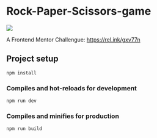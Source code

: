 # Rock-Paper-Scissors-game

![](https://res.cloudinary.com/dz209s6jk/image/upload/v1573656786/Challenges/fnzuxyyl1wwyscqgaiyc.jpg)

A Frontend Mentor Challengue: https://rel.ink/gxv77n

## Project setup

```
npm install
```

### Compiles and hot-reloads for development

```
npm run dev
```

### Compiles and minifies for production

```
npm run build
```
